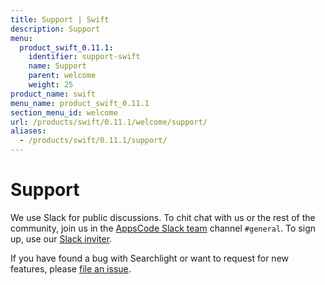 ```yaml
---
title: Support | Swift
description: Support
menu:
  product_swift_0.11.1:
    identifier: support-swift
    name: Support
    parent: welcome
    weight: 25
product_name: swift
menu_name: product_swift_0.11.1
section_menu_id: welcome
url: /products/swift/0.11.1/welcome/support/
aliases:
  - /products/swift/0.11.1/support/
---
```


# Support

We use Slack for public discussions. To chit chat with us or the rest of the community, join us in the [AppsCode Slack team](https://appscode.slack.com/messages/C0XQFLGRM/details/) channel `#general`. To sign up, use our [Slack inviter](https://slack.appscode.com/).

If you have found a bug with Searchlight or want to request for new features, please [file an issue](https://github.com/kubepack/swift/issues/new).
